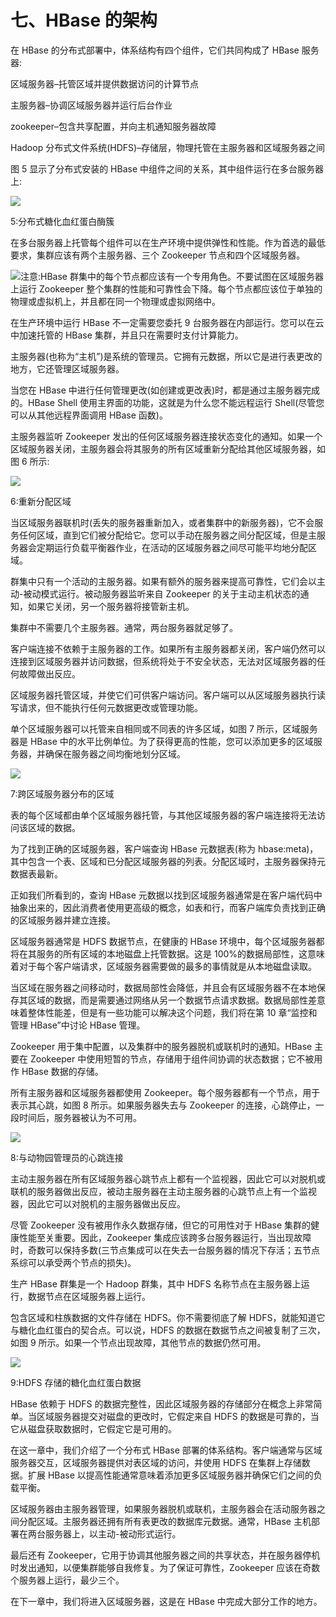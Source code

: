 # 七、HBase 的架构

在 HBase 的分布式部署中，体系结构有四个组件，它们共同构成了 HBase 服务器:

区域服务器–托管区域并提供数据访问的计算节点

主服务器–协调区域服务器并运行后台作业

zookeeper–包含共享配置，并向主机通知服务器故障

Hadoop 分布式文件系统(HDFS)–存储层，物理托管在主服务器和区域服务器之间

图 5 显示了分布式安装的 HBase 中组件之间的关系，其中组件运行在多台服务器上:

![](img/00016.jpeg)

 5:分布式糖化血红蛋白酶簇

在多台服务器上托管每个组件可以在生产环境中提供弹性和性能。作为首选的最低要求，集群应该有两个主服务器、三个 Zookeeper 节点和四个区域服务器。

![](img/00015.jpeg)注意:HBase 群集中的每个节点都应该有一个专用角色。不要试图在区域服务器上运行 Zookeeper 整个集群的性能和可靠性会下降。每个节点都应该位于单独的物理或虚拟机上，并且都在同一个物理或虚拟网络中。

在生产环境中运行 HBase 不一定需要您委托 9 台服务器在内部运行。您可以在云中加速托管的 HBase 集群，并且只在需要时支付计算能力。

主服务器(也称为“主机”)是系统的管理员。它拥有元数据，所以它是进行表更改的地方，它还管理区域服务器。

当您在 HBase 中进行任何管理更改(如创建或更改表)时，都是通过主服务器完成的。HBase Shell 使用主界面的功能，这就是为什么您不能远程运行 Shell(尽管您可以从其他远程界面调用 HBase 函数)。

主服务器监听 Zookeeper 发出的任何区域服务器连接状态变化的通知。如果一个区域服务器关闭，主服务器会将其服务的所有区域重新分配给其他区域服务器，如图 6 所示:

![](img/00017.jpeg)

 6:重新分配区域

当区域服务器联机时(丢失的服务器重新加入，或者集群中的新服务器)，它不会服务任何区域，直到它们被分配给它。您可以手动在服务器之间分配区域，但是主服务器会定期运行负载平衡器作业，在活动的区域服务器之间尽可能平均地分配区域。

群集中只有一个活动的主服务器。如果有额外的服务器来提高可靠性，它们会以主动-被动模式运行。被动服务器监听来自 Zookeeper 的关于主动主机状态的通知，如果它关闭，另一个服务器将接管新主机。

集群中不需要几个主服务器。通常，两台服务器就足够了。

客户端连接不依赖于主服务器的工作。如果所有主服务器都关闭，客户端仍然可以连接到区域服务器并访问数据，但系统将处于不安全状态，无法对区域服务器的任何故障做出反应。

区域服务器托管区域，并使它们可供客户端访问。客户端可以从区域服务器执行读写请求，但不能执行任何元数据更改或管理功能。

单个区域服务器可以托管来自相同或不同表的许多区域，如图 7 所示，区域服务器是 HBase 中的水平比例单位。为了获得更高的性能，您可以添加更多的区域服务器，并确保在服务器之间均衡地划分区域。

![](img/00018.jpeg)

 7:跨区域服务器分布的区域

表的每个区域都由单个区域服务器托管，与其他区域服务器的客户端连接将无法访问该区域的数据。

为了找到正确的区域服务器，客户端查询 HBase 元数据表(称为 hbase:meta)，其中包含一个表、区域和已分配区域服务器的列表。分配区域时，主服务器保持元数据表最新。

正如我们所看到的，查询 HBase 元数据以找到区域服务器通常是在客户端代码中抽象出来的，因此消费者使用更高级的概念，如表和行，而客户端库负责找到正确的区域服务器并建立连接。

区域服务器通常是 HDFS 数据节点，在健康的 HBase 环境中，每个区域服务器都将在其服务的所有区域的本地磁盘上托管数据。这是 100%的数据局部性，这意味着对于每个客户端请求，区域服务器需要做的最多的事情就是从本地磁盘读取。

当区域在服务器之间移动时，数据局部性会降低，并且会有区域服务器不在本地保存其区域的数据，而是需要通过网络从另一个数据节点请求数据。数据局部性差意味着整体性能差，但是有一些功能可以解决这个问题，我们将在第 10 章“监控和管理 HBase”中讨论 HBase 管理。

Zookeeper 用于集中配置，以及集群中的服务器脱机或联机时的通知。HBase 主要在 Zookeeper 中使用短暂的节点，存储用于组件间协调的状态数据；它不被用作 HBase 数据的存储。

所有主服务器和区域服务器都使用 Zookeeper。每个服务器都有一个节点，用于表示其心跳，如图 8 所示。如果服务器失去与 Zookeeper 的连接，心跳停止，一段时间后，服务器被认为不可用。

![](img/00019.jpeg)

 8:与动物园管理员的心跳连接

主动主服务器在所有区域服务器心跳节点上都有一个监视器，因此它可以对脱机或联机的服务器做出反应，被动主服务器在主动主服务器的心跳节点上有一个监视器，因此它可以对脱机的主服务器做出反应。

尽管 Zookeeper 没有被用作永久数据存储，但它的可用性对于 HBase 集群的健康性能至关重要。因此，Zookeeper 集成应该跨多台服务器运行，当出现故障时，奇数可以保持多数(三节点集成可以在失去一台服务器的情况下存活；五节点系综可以承受两个节点的损失)。

生产 HBase 群集是一个 Hadoop 群集，其中 HDFS 名称节点在主服务器上运行，数据节点在区域服务器上运行。

包含区域和柱族数据的文件存储在 HDFS。你不需要彻底了解 HDFS，就能知道它与糖化血红蛋白的契合点。可以说，HDFS 的数据在数据节点之间被复制了三次，如图 9 所示。如果一个节点出现故障，其他节点的数据仍然可用。

![](img/00020.jpeg)

9:HDFS 存储的糖化血红蛋白数据

HBase 依赖于 HDFS 的数据完整性，因此区域服务器的存储部分在概念上非常简单。当区域服务器提交对磁盘的更改时，它假定来自 HDFS 的数据是可靠的，当它从磁盘获取数据时，它假定它是可用的。

在这一章中，我们介绍了一个分布式 HBase 部署的体系结构。客户端通常与区域服务器交互，区域服务器提供对表区域的访问，并使用 HDFS 在集群上存储数据。扩展 HBase 以提高性能通常意味着添加更多区域服务器并确保它们之间的负载平衡。

区域服务器由主服务器管理，如果服务器脱机或联机，主服务器会在活动服务器之间分配区域。主服务器还拥有所有表更改的数据库元数据。通常，HBase 主机部署在两台服务器上，以主动-被动形式运行。

最后还有 Zookeeper，它用于协调其他服务器之间的共享状态，并在服务器停机时发出通知，以便集群能够自我修复。为了保证可靠性，Zookeeper 应该在奇数个服务器上运行，最少三个。

在下一章中，我们将进入区域服务器，这是在 HBase 中完成大部分工作的地方。